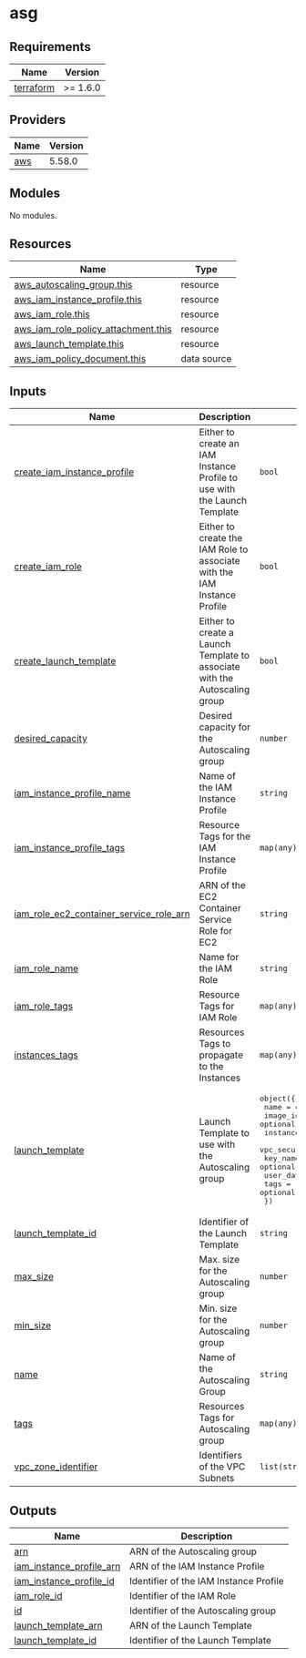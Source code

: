 <!-- BEGIN_TF_DOCS -->
# asg

## Requirements

| Name | Version |
|------|---------|
| <a name="requirement_terraform"></a> [terraform](#requirement\_terraform) | >= 1.6.0 |

## Providers

| Name | Version |
|------|---------|
| <a name="provider_aws"></a> [aws](#provider\_aws) | 5.58.0 |

## Modules

No modules.

## Resources

| Name | Type |
|------|------|
| [aws_autoscaling_group.this](https://registry.terraform.io/providers/hashicorp/aws/latest/docs/resources/autoscaling_group) | resource |
| [aws_iam_instance_profile.this](https://registry.terraform.io/providers/hashicorp/aws/latest/docs/resources/iam_instance_profile) | resource |
| [aws_iam_role.this](https://registry.terraform.io/providers/hashicorp/aws/latest/docs/resources/iam_role) | resource |
| [aws_iam_role_policy_attachment.this](https://registry.terraform.io/providers/hashicorp/aws/latest/docs/resources/iam_role_policy_attachment) | resource |
| [aws_launch_template.this](https://registry.terraform.io/providers/hashicorp/aws/latest/docs/resources/launch_template) | resource |
| [aws_iam_policy_document.this](https://registry.terraform.io/providers/hashicorp/aws/latest/docs/data-sources/iam_policy_document) | data source |

## Inputs

| Name | Description | Type | Default | Required |
|------|-------------|------|---------|:--------:|
| <a name="input_create_iam_instance_profile"></a> [create\_iam\_instance\_profile](#input\_create\_iam\_instance\_profile) | Either to create an IAM Instance Profile to use with the Launch Template | `bool` | `true` | no |
| <a name="input_create_iam_role"></a> [create\_iam\_role](#input\_create\_iam\_role) | Either to create the IAM Role to associate with the IAM Instance Profile | `bool` | `true` | no |
| <a name="input_create_launch_template"></a> [create\_launch\_template](#input\_create\_launch\_template) | Either to create a Launch Template to associate with the Autoscaling group | `bool` | `true` | no |
| <a name="input_desired_capacity"></a> [desired\_capacity](#input\_desired\_capacity) | Desired capacity for the Autoscaling group | `number` | n/a | yes |
| <a name="input_iam_instance_profile_name"></a> [iam\_instance\_profile\_name](#input\_iam\_instance\_profile\_name) | Name of the IAM Instance Profile | `string` | `""` | no |
| <a name="input_iam_instance_profile_tags"></a> [iam\_instance\_profile\_tags](#input\_iam\_instance\_profile\_tags) | Resource Tags for the IAM Instance Profile | `map(any)` | `{}` | no |
| <a name="input_iam_role_ec2_container_service_role_arn"></a> [iam\_role\_ec2\_container\_service\_role\_arn](#input\_iam\_role\_ec2\_container\_service\_role\_arn) | ARN of the EC2 Container Service Role for EC2 | `string` | n/a | yes |
| <a name="input_iam_role_name"></a> [iam\_role\_name](#input\_iam\_role\_name) | Name for the IAM Role | `string` | `""` | no |
| <a name="input_iam_role_tags"></a> [iam\_role\_tags](#input\_iam\_role\_tags) | Resource Tags for IAM Role | `map(any)` | `{}` | no |
| <a name="input_instances_tags"></a> [instances\_tags](#input\_instances\_tags) | Resources Tags to propagate to the Instances | `map(any)` | `{}` | no |
| <a name="input_launch_template"></a> [launch\_template](#input\_launch\_template) | Launch Template to use with the Autoscaling group | <pre>object({<br>    name                   = optional(string, "")<br>    image_id               = optional(string, "")<br>    instance_type          = optional(string, "")<br>    vpc_security_group_ids = optional(list(string), [])<br>    key_name               = optional(string, "")<br>    user_data              = optional(string, "")<br>    tags                   = optional(map(any), {})<br>  })</pre> | n/a | yes |
| <a name="input_launch_template_id"></a> [launch\_template\_id](#input\_launch\_template\_id) | Identifier of the Launch Template | `string` | `null` | no |
| <a name="input_max_size"></a> [max\_size](#input\_max\_size) | Max. size for the Autoscaling group | `number` | n/a | yes |
| <a name="input_min_size"></a> [min\_size](#input\_min\_size) | Min. size for the Autoscaling group | `number` | n/a | yes |
| <a name="input_name"></a> [name](#input\_name) | Name of the Autoscaling Group | `string` | n/a | yes |
| <a name="input_tags"></a> [tags](#input\_tags) | Resources Tags for Autoscaling group | `map(any)` | `{}` | no |
| <a name="input_vpc_zone_identifier"></a> [vpc\_zone\_identifier](#input\_vpc\_zone\_identifier) | Identifiers of the VPC Subnets | `list(string)` | n/a | yes |

## Outputs

| Name | Description |
|------|-------------|
| <a name="output_arn"></a> [arn](#output\_arn) | ARN of the Autoscaling group |
| <a name="output_iam_instance_profile_arn"></a> [iam\_instance\_profile\_arn](#output\_iam\_instance\_profile\_arn) | ARN of the IAM Instance Profile |
| <a name="output_iam_instance_profile_id"></a> [iam\_instance\_profile\_id](#output\_iam\_instance\_profile\_id) | Identifier of the IAM Instance Profile |
| <a name="output_iam_role_id"></a> [iam\_role\_id](#output\_iam\_role\_id) | Identifier of the IAM Role |
| <a name="output_id"></a> [id](#output\_id) | Identifier of the Autoscaling group |
| <a name="output_launch_template_arn"></a> [launch\_template\_arn](#output\_launch\_template\_arn) | ARN of the Launch Template |
| <a name="output_launch_template_id"></a> [launch\_template\_id](#output\_launch\_template\_id) | Identifier of the Launch Template |
<!-- END_TF_DOCS -->
